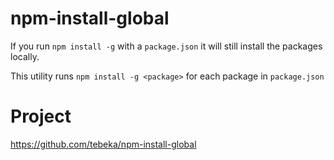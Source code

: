 # npm-install-global

If you run `npm install -g` with a `package.json` it will still install the
packages locally.

This utility runs `npm install -g <package>` for each package in `package.json`


# Project

https://github.com/tebeka/npm-install-global
